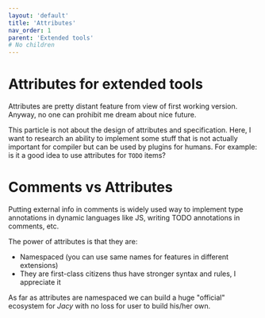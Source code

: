 ```yaml
---
layout: 'default'
title: 'Attributes'
nav_order: 1
parent: 'Extended tools'
# No children
---
```


# Attributes for extended tools

Attributes are pretty distant feature from view of first working version. Anyway, no one can prohibit me dream about nice future. 

This particle is not about the design of attributes and specification. Here, I want to research an ability to implement some stuff that is not actually important for compiler but can be used by plugins for humans. For example: is it a good idea to use attributes for `TODO` items?

# Comments vs Attributes

Putting external info in comments is widely used way to implement type annotations in dynamic languages like JS, writing TODO annotations in comments, etc.

The power of attributes is that they are:
- Namespaced (you can use same names for features in different extensions)
- They are first-class citizens thus have stronger syntax and rules, I appreciate it

As far as attributes are namespaced we can build a huge "official" ecosystem for _Jacy_ with no loss for user to build his/her own.
